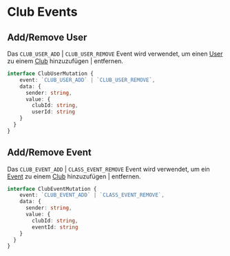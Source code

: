 # Club Events

## Add/Remove User

Das `CLUB_USER_ADD` | `CLUB_USER_REMOVE` Event wird verwendet, um einen [User](https://github.com/Academi-fy/backend/wiki/User) zu einem [Club](https://github.com/Academi-fy/backend/wiki/Club) hinzuzufügen | entfernen.

```typescript
interface ClubUserMutation {
    event: `CLUB_USER_ADD` | `CLUB_USER_REMOVE`,
    data: {
      sender: string,
      value: {
        clubId: string,
        userId: string
    }
  }
}
```

## Add/Remove Event

Das `CLUB_EVENT_ADD` | `CLASS_EVENT_REMOVE` Event wird verwendet, um ein [Event](https://github.com/Academi-fy/backend/wiki/Event) zu einem [Club](https://github.com/Academi-fy/backend/wiki/Club) hinzuzufügen | entfernen.

```typescript
interface ClubEventMutation {
    event: `CLUB_EVENT_ADD` | `CLASS_EVENT_REMOVE`,
    data: {
      sender: string,
      value: {
        clubId: string,
        eventId: string
    }
  }
}
```